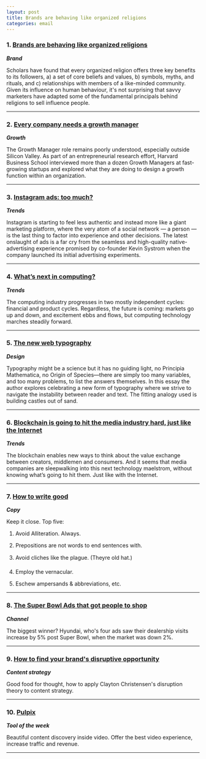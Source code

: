 ```yaml
---
layout: post
title: Brands are behaving like organized religions
categories: email
---
```


### 1. [Brands are behaving like organized religions][brandreligion]
_<strong>Brand</strong>_

Scholars have found that every organized religion offers three key benefits to its followers, a) a set of core beliefs and values, b) symbols, myths, and rituals, and c) relationships with members of a like-minded community. Given its influence on human behaviour, it's not surprising that savvy marketers have adapted some of the fundamental principals behind religions to sell influence people.

[brandreligion]:https://hbr.org/2016/02/brands-are-behaving-like-organized-religions

***

### 2. [Every company needs a growth manager][growthmanager]
_<strong>Growth</strong>_

The Growth Manager role remains poorly understood, especially outside Silicon Valley. As part of an entrepreneurial research effort, Harvard Business School interviewed more than a dozen Growth Managers at fast-growing startups and explored what they are doing to design a growth function within an organization.

[growthmanager]:https://hbr.org/2016/02/every-company-needs-a-growth-manager

***

### 3. [Instagram ads: too much?][instad]
_<strong>Trends</strong>_

Instagram is starting to feel less authentic and instead more like a giant marketing platform, where the very atom of a social network — a person — is the last thing to factor into experience and other decisions. The latest onslaught of ads is a far cry from the seamless and high-quality native-advertising experience promised by co-founder Kevin Systrom when the company launched its initial advertising experiments.

[instad]:http://om.co/2016/02/13/instagram-ads-too-much/

***

### 4. [What’s next in computing?][nextcomp]
_<strong>Trends</strong>_

The computing industry progresses in two mostly independent cycles: financial and product cycles. Regardless, the future is coming: markets go up and down, and excitement ebbs and flows, but computing technology marches steadily forward.

[nextcomp]:https://medium.com/@cdixon/what-s-next-in-computing-e54b870b80cc#.4nfdhlrmt

***

### 5. [The new web typography][webtype]
_<strong>Design</strong>_

Typography might be a science but it has no guiding light, no Principia Mathematica, no Origin of Species—there are simply too many variables, and too many problems, to list the answers themselves. In this essay the author explores celebrating a new form of typography where we strive to navigate the instability between reader and text. The fitting analogy used is building castles out of sand.

[webtype]:https://robinrendle.com/essays/new-web-typography/

***

### 6. [Blockchain is going to hit the media industry hard, just like the Internet][blockmedia]
_<strong>Trends</strong>_

The blockchain enables new ways to think about the value exchange between creators, middlemen and consumers. And it seems that media companies are sleepwalking into this next technology maelstrom, without knowing what’s going to hit them. Just like with the Internet.

[blockmedia]:https://medium.com/the-bigchaindb-blog/blockchain-is-going-to-hit-the-media-industry-hard-just-like-the-internet-aef636ef8067#.4h8980wfi

***

### 7. [How to write good][writegood]
_<strong>Copy</strong>_

Keep it close. Top five:

1. Avoid Alliteration. Always.

2. Prepositions are not words to end sentences with.

3. Avoid cliches like the plague. (Theyre old hat.)

4. Employ the vernacular.

5. Eschew ampersands & abbreviations, etc.

[writegood]:http://www.plainlanguage.gov/examples/humor/writegood.cfm

***

### 8. [The Super Bowl Ads that got people to shop][superbowlshop]
_<strong>Channel</strong>_

The biggest winner? Hyundai, who's four ads saw their dealership visits increase by 5% post Super Bowl, when the market was down 2%.

[superbowlshop]:https://medium.com/foursquare-direct/the-super-bowl-ads-that-got-people-to-shop-as-measured-by-attribution-powered-by-foursquare-c9fc6706b665#.pnkeovafh

***

### 9. [How to find your brand's disruptive opportunity][branddisrupt]
_<strong>Content strategy</strong>_

Good food for thought, how to apply Clayton Christensen's disruption theory to content strategy.

[branddisrupt]:https://moz.com/blog/how-to-find-your-brands-disruptive-opportunity

***

### 10. [Pulpix][pulpix]
_<strong>Tool of the week</strong>_

Beautiful content discovery inside video. Offer the best video experience, increase traffic and revenue.

[pulpix]:https://www.pulpix.com/

***
